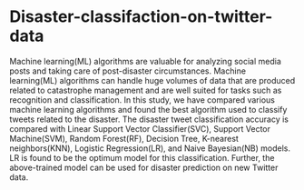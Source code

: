 # Disaster-classifaction-on-twitter-data
Machine learning(ML) algorithms are
valuable for analyzing social media posts and taking care of
post-disaster circumstances. Machine learning(ML) algorithms can
handle huge volumes of data that are produced related to catastrophe
management and are well suited for tasks such as recognition and
classification. In this study, we have compared various machine
learning algorithms and found the best algorithm used to classify
tweets related to the disaster. The disaster tweet classification accuracy is compared with Linear
Support Vector Classifier(SVC), Support Vector Machine(SVM),
Random Forest(RF), Decision Tree, K-nearest neighbors(KNN),
Logistic Regression(LR), and Naive Bayesian(NB) models. LR is
found to be the optimum model for this classification. Further, the
above-trained model can be used for disaster prediction on new
Twitter data.
